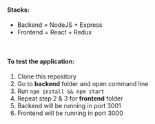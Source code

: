#### Stacks:
* Backend = NodeJS + Express
* Frontend = React + Redux
<br/>

#### To test the application:
1. Clone this repository
2. Go to **backend** folder and open command line
3. Run `npm install && npm start`
4. Repeat step 2 & 3 for **frontend** folder
5. Backend will be running in port 3001
6. Frontend will be running in port 3000
